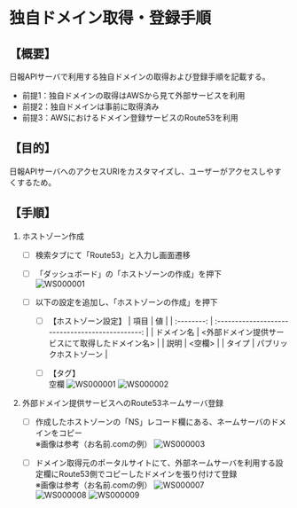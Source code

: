 # 独自ドメイン取得・登録手順  
  
## 【概要】  
日報APIサーバで利用する独自ドメインの取得および登録手順を記載する。
- 前提1：独自ドメインの取得はAWSから見て外部サービスを利用
- 前提2：独自ドメインは事前に取得済み
- 前提3：AWSにおけるドメイン登録サービスのRoute53を利用
## 【目的】  
日報APIサーバへのアクセスURIをカスタマイズし、ユーザーがアクセスしやすくするため。
## 【手順】  
1. ホストゾーン作成  
    - [ ] 検索タブにて「Route53」と入力し画面遷移  
    
    - [ ] 「ダッシュボード」の「ホストゾーンの作成」を押下  
        ![WS000001](https://user-images.githubusercontent.com/89679815/146744076-2a053804-703d-4e38-b0c9-be32174f4a66.JPG)

    - [ ] 以下の設定を追加し、「ホストゾーンの作成」を押下  
      - [ ] 【ホストゾーン設定】
        |    項目    |                        値                        |
        | :--------: | :----------------------------------------------: |
        | ドメイン名 | <外部ドメイン提供サービスにて取得したドメイン名> |
        |    説明    |                      <空欄>                      |
        |   タイプ   |              パブリックホストゾーン              |
      - [ ] 【タグ】  
            空欄
       ![WS000001](https://user-images.githubusercontent.com/89679815/146744160-8c427444-4b2e-4e73-bcbb-7a5a84b5a1fa.JPG)
       ![WS000002](https://user-images.githubusercontent.com/89679815/146744165-2c39873b-4e04-46b5-8d18-e2456b3bc051.JPG)

   
2. 外部ドメイン提供サービスへのRoute53ネームサーバ登録    
    - [ ] 作成したホストゾーンの「NS」レコード欄にある、ネームサーバのドメインをコピー  
        ※画像は参考（お名前.comの例）
        ![WS000003](https://user-images.githubusercontent.com/89679815/146744234-a433dee3-0df4-4f4d-a929-28ff5f4ceeaf.jpg)

    - [ ] ドメイン取得元のポータルサイトにて、外部ネームサーバを利用する設定欄にRoute53側でコピーしたドメインを張り付けて登録    
        ※画像は参考（お名前.comの例）
        ![WS000007](https://user-images.githubusercontent.com/89679815/146744287-04b880e7-fcb0-49b0-a21c-26142ff2d6dc.jpg)  
        ![WS000008](https://user-images.githubusercontent.com/89679815/146765092-29442dd4-092d-45b6-8ced-0d36c58fb5e2.jpg)
        ![WS000009](https://user-images.githubusercontent.com/89679815/146744489-ffc4ff6c-0af4-4c26-90a2-685c1e748f61.jpg)


